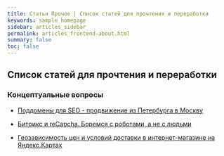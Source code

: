 ```yaml
---
title: Статьи Прочее | Список статей для прочтения и переработки
keywords: sample homepage
sidebar: articles_sidebar
permalink: articles_frontend-about.html
summary: false
toc: false
---
```


## Список статей для прочтения и переработки

### Концептуальные вопросы

* [Поддомены для SEO - продвижение из Петербурга в Москву](https://www.intervolga.ru/blog/marketing/seo-subdomains/)

* [Битрикс и reCapcha. Боремся с роботами, а не с людьми](https://www.intervolga.ru/blog/projects/bitriks-i-recapcha-boremsya-s-robotami-a-ne-s-lyudmi/)

* [Геозависимость цен и условий доставки в интернет-магазине на Яндекс.Картах](https://www.intervolga.ru/blog/support/geozavisimost-tsen-i-usloviy-dostavki-v-internet-magazine-na-yandeks-kartakh/)